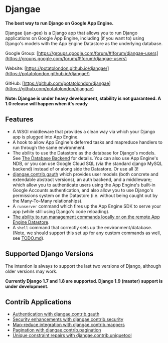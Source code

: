 # Djangae

**The best way to run Django on Google App Engine.**

Djangae (jan-gee) is a Django app that allows you to run Django applications on Google App Engine, including (if you
want to) using Django's models with the App Engine Datastore as the underlying database.

Google Group: [https://groups.google.com/forum/#!forum/djangae-users](https://groups.google.com/forum/#!forum/djangae-users)

Website: [https://potatolondon.github.io/djangae/](https://potatolondon.github.io/djangae/)

GitHub: [https://github.com/potatolondon/djangae](https://github.com/potatolondon/djangae)

**Note: Djangae is under heavy development, stability is not guaranteed. A 1.0 release will happen when it's ready**

## Features

* A WSGI middleware that provides a clean way via which your Django app is plugged into App Engine.
* A hook to allow App Engine's deferred tasks and mapreduce handlers to run through the same environment.
* The ability to use the Datastore as the database for Django's models.  See [The Database Backend](db_backend.md) for details.
  You can also use App Engine's NDB, or you can use Google Cloud SQL (via the standard django MySQL backend) instead of
  or along side the Datastore. Or use all 3!
* [djangae.contrib.gauth](gauth.md) which provides user models (both concrete and extendable abstract versions), an auth backend, and a middleware; which allow you to authenticate users using the App Engine's built-in Google Accounts authentication, and also allow you to use Django's permissions system on the Datastore (i.e. without being caught out by the Many-To-Many relationships).
* A `runserver` command which fires up the App Engine SDK to serve your app (while still using Django's code reloading).
* [The ability to run management commands locally or on the remote App Engine Datastore](sandbox.md).
* A `shell` command that correctly sets up the environment/database. (Note, we should support this set up for any custom commands as well, see [TODO.md](https://github.com/potatolondon/djangae/blob/master/TODO.md)).

## Supported Django Versions

The intention is always to support the last two versions of Django, although older versions may work.

**Currently Django 1.7 and 1.8 are supported. Django 1.9 (master) support is under development.**


## Contrib Applications

 - [Authentication with djangae.contrib.gauth](gauth.md)
 - [Security enhancements with djangae.contrib.security](security.md)
 - [Map-reduce integration with djangae.contrib.mappers](mappers.md)
 - [Pagination with djangae.contrib.pagination](pagination.md)
 - [Unique constraint repairs with djangae.contrib.uniquetool](uniquetool.md)
